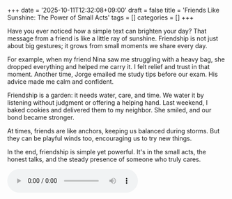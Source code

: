 +++
date = '2025-10-11T12:32:08+09:00'
draft = false
title = 'Friends Like Sunshine: The Power of Small Acts'
tags = []
categories = []
+++

Have you ever noticed how a simple text can brighten your day?
That message from a friend is like a little ray of sunshine.
Friendship is not just about big gestures; it grows from small moments we share every day.

For example, when my friend Nina saw me struggling with a heavy bag, she dropped everything and helped me carry it.
I felt relief and trust in that moment.
Another time, Jorge emailed me study tips before our exam.
His advice made me calm and confident.

Friendship is a garden: it needs water, care, and time.
We water it by listening without judgment or offering a helping hand.
Last weekend, I baked cookies and delivered them to my neighbor.
She smiled, and our bond became stronger.

At times, friends are like anchors, keeping us balanced during storms.
But they can be playful winds too, encouraging us to try new things.

In the end, friendship is simple yet powerful.
It's in the small acts, the honest talks, and the steady presence of someone who truly cares.

<audio controls><source src="/poem-blog/audio/2025-10-11-123208-friendship.mp3" type="audio/mpeg">Your browser does not support the audio element.</audio>
